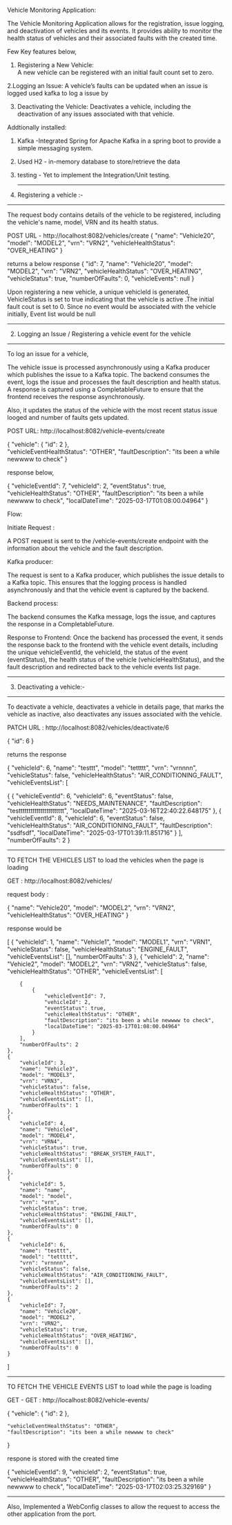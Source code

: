 Vehicle Monitoring Application:


The Vehicle Monitoring Application allows for the registration, issue logging, and deactivation of vehicles and its events. 
It provides ability to monitor the health status of vehicles and their associated faults with the created time.

Few Key features below, 
1. Registering a New Vehicle:  
       A new vehicle can be registered with an initial fault count set to zero.

2.Logging an Issue: 
       A vehicle’s faults can be updated when an issue is logged used kafka to log a issue by

3. Deactivating the Vehicle: 
      Deactivates a vehicle, including the deactivation of any issues associated with that vehicle.

Addtionally installed:

1. Kafka -Integrated Spring for Apache Kafka in a spring boot to provide a simple messaging system.
2. Used H2 - in-memory database to store/retrieve the data
3. testing - Yet to implement the Integration/Unit testing.


   --------------------------------------------------------------------------------------------------------------------

1. Registering a vehicle :-
---------------------------

The request body contains details of the vehicle to be registered, including the vehicle's name, model, VRN and its health status.

POST URL - http://localhost:8082/vehicles/create
{
    "name": "Vehicle20",
    "model": "MODEL2",
    "vrn": "VRN2",
    "vehicleHealthStatus": "OVER_HEATING"
}

returns a below response
{
    "id": 7,
    "name": "Vehicle20",
    "model": "MODEL2",
    "vrn": "VRN2",
    "vehicleHealthStatus": "OVER_HEATING",
    "vehicleStatus": true,
    "numberOfFaults": 0,
    "vehicleEvents": null
} 

Upon registering a new vehicle, a unique vehicleId is generated, VehicleStatus is set to true indicating that the vehicle is active .The initial fault cout is set to 0.
Since no event would be associated with the vehicle initially, Event list would be null


------------------------------------------------------------------------------------------------------------------------------------------------------------------------


2. Logging an Issue / Registering a vehicle event for the vehicle
-----------------------------------------------------------------

To log an issue for a vehicle, 

The vehicle issue is processed asynchronously using a Kafka producer which publishes the issue to a Kafka topic. The backend consumes the event, logs the issue and processes the fault description and health status.
A response is captured using a CompletableFuture to ensure that the frontend receives the response asynchronously.

Also, it updates the status of the vehicle with the most recent status issue looged and number of faults gets updated.

POST URL: http://localhost:8082/vehicle-events/create

{
    "vehicle":
    {
        "id": 2
    },    
    "vehicleEventHealthStatus": "OTHER",
    "faultDescription": "its been a while newwww to check"
}

response below,

{
    "vehicleEventId": 7,
    "vehicleId": 2,
    "eventStatus": true,
    "vehicleHealthStatus": "OTHER",
    "faultDescription": "its been a while newwww to check",
    "localDateTime": "2025-03-17T01:08:00.04964"
}

Flow:


Initiate Request : 

A POST request is sent to the /vehicle-events/create endpoint with the  information about the vehicle and the fault description.

Kafka producer: 

The request is sent to a Kafka producer, which publishes the issue details to a Kafka topic. 
This ensures that the logging process is handled asynchronously and that the vehicle event is captured by the backend.

Backend process:

The backend consumes the Kafka message, logs the issue, and captures the response in a CompletableFuture.

Response to Frontend:
Once the backend has processed the event, it sends the response back to the frontend with the vehicle event details,
including the unique vehicleEventId, the vehicleId, the status of the event (eventStatus), 
the health status of the vehicle (vehicleHealthStatus), and the fault description and redirected back to the vehicle events list page.

------------------------------------------------------------------------------------------------------------------------------------------------------------------



3. Deactivating a vehicle:-
----------------------------

To deactivate a vehicle, deactivates a vehicle in details page, that marks the vehicle as inactive, also deactivates any issues associated with the vehicle.

PATCH URL : http://localhost:8082/vehicles/deactivate/6

{
    "id": 6
}

returns the response

{
    "vehicleId": 6,
    "name": "testtt",
    "model": "tettttt",
    "vrn": "vrnnnn",
    "vehicleStatus": false,
    "vehicleHealthStatus": "AIR_CONDITIONING_FAULT",
    "vehicleEventsList": [

{
    {
            "vehicleEventId": 6,
            "vehicleId": 6,
            "eventStatus": false,
            "vehicleHealthStatus": "NEEDS_MAINTENANCE",
            "faultDescription": "testtttttttttttttttttttttt",
            "localDateTime": "2025-03-16T22:40:22.648175"
        },
        {
            "vehicleEventId": 8,
            "vehicleId": 6,
            "eventStatus": false,
            "vehicleHealthStatus": "AIR_CONDITIONING_FAULT",
            "faultDescription": "ssdfsdf",
            "localDateTime": "2025-03-17T01:39:11.851716"
        }
    ],
    "numberOfFaults": 2
}

-------------------------------------------------------------------------------------------------------------------------------


TO FETCH THE VEHICLES LIST to load the vehicles when the page is loading 

GET : http://localhost:8082/vehicles/

request body : 

{
    "name": "Vehicle20",
    "model": "MODEL2",
    "vrn": "VRN2",
    "vehicleHealthStatus": "OVER_HEATING"
}


response would be

[
    {
        "vehicleId": 1,
        "name": "Vehicle1",
        "model": "MODEL1",
        "vrn": "VRN1",
        "vehicleStatus": false,
        "vehicleHealthStatus": "ENGINE_FAULT",
        "vehicleEventsList": [],
        "numberOfFaults": 3
    },
    {
        "vehicleId": 2,
        "name": "Vehicle2",
        "model": "MODEL2",
        "vrn": "VRN2",
        "vehicleStatus": false,
        "vehicleHealthStatus": "OTHER",
        "vehicleEventsList": [

        {
            {
                "vehicleEventId": 7,
                "vehicleId": 2,
                "eventStatus": true,
                "vehicleHealthStatus": "OTHER",
                "faultDescription": "its been a while newwww to check",
                "localDateTime": "2025-03-17T01:08:00.04964"
            }
        ],
        "numberOfFaults": 2
    },
    {
        "vehicleId": 3,
        "name": "Vehicle3",
        "model": "MODEL3",
        "vrn": "VRN3",
        "vehicleStatus": false,
        "vehicleHealthStatus": "OTHER",
        "vehicleEventsList": [],
        "numberOfFaults": 1
    },
    {
        "vehicleId": 4,
        "name": "Vehicle4",
        "model": "MODEL4",
        "vrn": "VRN4",
        "vehicleStatus": true,
        "vehicleHealthStatus": "BREAK_SYSTEM_FAULT",
        "vehicleEventsList": [],
        "numberOfFaults": 0
    },
    {
        "vehicleId": 5,
        "name": "name",
        "model": "model",
        "vrn": "vrn",
        "vehicleStatus": true,
        "vehicleHealthStatus": "ENGINE_FAULT",
        "vehicleEventsList": [],
        "numberOfFaults": 0
    },
    {
        "vehicleId": 6,
        "name": "testtt",
        "model": "tettttt",
        "vrn": "vrnnnn",
        "vehicleStatus": false,
        "vehicleHealthStatus": "AIR_CONDITIONING_FAULT",
        "vehicleEventsList": [],
        "numberOfFaults": 2
    },
    {
        "vehicleId": 7,
        "name": "Vehicle20",
        "model": "MODEL2",
        "vrn": "VRN2",
        "vehicleStatus": true,
        "vehicleHealthStatus": "OVER_HEATING",
        "vehicleEventsList": [],
        "numberOfFaults": 0
    }
]


----------------------------------------------------- 

TO FETCH THE VEHICLE EVENTS  LIST to load while the page is loading

GET - GET : http://localhost:8082/vehicle-events/

{
    "vehicle":
    {
        "id": 2
    },
    
    "vehicleEventHealthStatus": "OTHER",
    "faultDescription": "its been a while newwww to check"
}

respone is stored with the created time

{
    "vehicleEventId": 9,
    "vehicleId": 2,
    "eventStatus": true,
    "vehicleHealthStatus": "OTHER",
    "faultDescription": "its been a while newwww to check",
    "localDateTime": "2025-03-17T02:03:25.329169"
}

-----------------------------------------------------------------------------------------------------------


Also, Implemented a WebConfig classes to allow the request to access the other application from the port.



